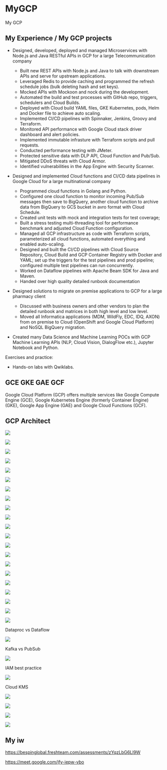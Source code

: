 # MyGCP

My GCP


## My Experience / My GCP projects

- Designed, developed, deployed and managed Microservices with Node.js and Java RESTful APIs in GCP for a large Telecommunication company
    - Built new REST APIs with Node.js and Java to talk with downstream APIs and serve for upstream applications.
    - Leveraged Redis to provide caching and programmed the refresh schedule jobs (bulk deleting hash and set keys).
    - Mocked APIs with Mockoon and nock during the development.
    - Automated the build and test processes with GitHub repo, triggers, schedulers and Cloud Builds.
    - Deployed with Cloud build YAML files, GKE Kubernetes, pods, Helm and Docker file to achieve auto scaling.
    - Implemented CI/CD pipelines with Spinnaker, Jenkins, Groovy and Terraform.
    - Monitored API performance with Google Cloud stack driver dashboard and alert policies.
    - Implemented immutable infrasture with Terraform scripts and pull requests.
    - Conducted performance testing with JMeter.
    - Protected sensitive data with DLP API, Cloud Function and Pub/Sub.
    - Mitigated DDoS threats with Cloud Armor.
    - Identified vulnerabilities in the App Engine with Security Scanner.


- Designed and implemented Cloud functions and CI/CD data pipelines in Google Cloud for a large multinational company
    - Programmed cloud functions in Golang and Python.
    - Configured one cloud function to monitor incoming Pub/Sub messages then save to BigQuery, another cloud function to archive data from BigQuery to GCS bucket in avro format with Cloud Schedule.
    - Created unit tests with mock and integration tests for test coverage; 
    - Built a stress testing multi-threading tool for performance benchmark and adjusted Cloud Function configuration.
    - Managed all GCP infrastructure as code with Terraform scripts, parameterized all cloud functions, automated everything and enabled auto-scaling.
    - Designed and built the CI/CD pipelines with Cloud Source Repository, Cloud Build and GCP Container Registry with Docker and YAML; set up the triggers for the test pipelines and prod pipeline; configured multiple test pipelines can run concurrently.
    - Worked on Dataflow pipelines with Apache Beam SDK for Java and Maven.
    - Handed over high quality detailed runbook documentation

- Designed solutions to migrate on premise applications to GCP for a large pharmacy client
    - Discussed with business owners and other vendors to plan the detailed runbook and matrices in both high level and low level.
    - Moved all Informatica applications (MDM, WildFly, EDC, IDQ, AXON) from on premise to Cloud (OpenShift and Google Cloud Platform) and NoSQL BigQuery migration.

- Created many Data Science and Machine Learning POCs with GCP Machine Learning APIs (NLP, Cloud Vision, DialogFlow etc.), Jupyter Notebook and Python.


Exercises and practice:

- Hands-on labs with Qwiklabs.






## GCE GKE GAE GCF

Google Cloud Platform (GCP) offers multiple services like Google Compute Engine (GCE), Google Kubernetes Engine (formerly Container Engine) (GKE), Google App Engine (GAE) and Google Cloud Functions (GCF). 

## GCP Architect

![](GCP-Architect/001.png)

![](GCP-Architect/002.png)

![](GCP-Architect/003.png)

![](GCP-Architect/004.png)

![](GCP-Architect/005.png)

![](GCP-Architect/006.png)

![](GCP-Architect/007.png)

![](GCP-Architect/008.png)

![](GCP-Architect/009.png)

![](GCP-Architect/010.png)

![](GCP-Architect/011.png)

![](GCP-Architect/012.png)

![](GCP-Architect/013.png)

![](GCP-Architect/014.png)

![](GCP-Architect/015.png)

![](GCP-Architect/016.png)

![](GCP-Architect/017.png)

![](GCP-Architect/018.png)

![](GCP-Architect/019.png)

![](GCP-Architect/020.png)

![](GCP-Architect/021.png)


Dataproc vs Dataflow

![](GCP-Architect/022.png)


Kafka vs PubSub

![](GCP-Architect/023.png)

IAM best practice

![](GCP-Architect/024.png)

Cloud KMS

![](image/README/025.png)

![](image/README/026.png)

![](image/README/027.png)

![](image/README/028.png)




## My iw

https://bespinglobal.freshteam.com/assessments/zYqzLbG6Ll9W

https://meet.google.com/jfy-iepw-vbo

